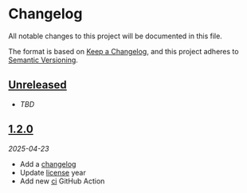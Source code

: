 # Changelog

All notable changes to this project will be documented in this file.

The format is based on [Keep a Changelog][keep-a-changelog],
and this project adheres to [Semantic Versioning][semver].

<!-- ## [X.Y.Z]
_YYYY-MM-DD_

### Added

-   TODO

### Changed

-   TODO

### Deprecated

-   TODO

### Removed

-   TODO

### Fixed

-   TODO

### Security

-   TODO -->

## [Unreleased]

-   _TBD_

## [1.2.0][1.2.0]

_2025-04-23_

-   Add a [changelog][changelog]
-   Update [license][license] year
-   Add new [ci][ci] GitHub Action

[ci]: .github/workflows/ci.yml
[license]: license
[changelog]: changelog.md
[keep-a-changelog]: https://keepachangelog.com
[semver]: https://semver.org
[unreleased]: https://github.com/bradgarropy/remix-starter/compare/v1.2.0...HEAD
[1.2.0]: https://github.com/bradgarropy/remix-starter/releases/tag/v1.2.0
